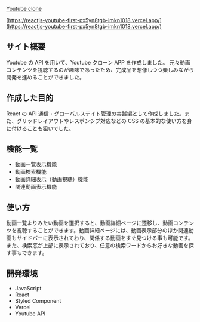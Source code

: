 [Youtube clone](https://user-images.githubusercontent.com/80088680/128650860-b1333489-d49f-41a5-bd3d-0316a4931dd9.png)

[https://reactjs-youtube-first-px5yn8tgb-imkn1018.vercel.app/](https://reactjs-youtube-first-px5yn8tgb-imkn1018.vercel.app/)

## サイト概要

Youtube の API を用いて、Youtube クローン APP を作成しました。
元々動画コンテンツを視聴するのが趣味であったため、完成品を想像しつつ楽しみながら開発を進めることができました。

## 作成した目的

React の API 通信・グローバルステイト管理の実践編として作成しました。また、グリッドレイアウトやレスポンシブ対応などの CSS の基本的な使い方を身に付けることも狙いでした。

## 機能一覧

- 動画一覧表示機能
- 動画検索機能
- 動画詳細表示（動画視聴）機能
- 関連動画表示機能

## 使い方

動画一覧よりみたい動画を選択すると、動画詳細ページに遷移し、動画コンテンツを視聴することができます。動画詳細ページには、動画表示部分のほか関連動画もサイドバーに表示されており、関係する動画をすぐ見つける事も可能です。また、検索窓が上部に表示されており、任意の検索ワードからお好きな動画を探す事もできます。

## 開発環境

- JavaScript
- React
- Styled Component
- Vercel
- Youtube API
